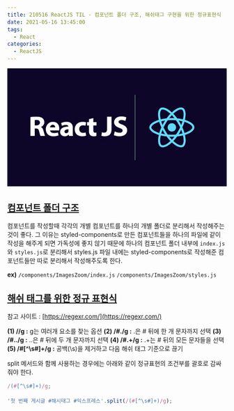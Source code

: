 ```yaml
---
title: 210516 ReactJS TIL - 컴포넌트 폴더 구조, 해쉬태그 구현을 위한 정규표현식
date: 2021-05-16 13:45:00
tags:
  - React
categories:
  - ReactJS
---
```


<div align="center">
  <img src="/images/post_images/react-js-logo.png" alt="React" />
</div>

## <ins><b>컴포넌트 폴더 구조</b></ins>

컴포넌트를 작성할때 각각의 개별 컴포넌트를 하나의 개별 폴더로 분리해서 작성해주는 것이 좋다.
그 이유는 styled-components로 만든 컴포넌트들을 하나의 파일에 같이 작성을 해주게 되면 가독성에 좋지 않기 때문에 하나의 컴포넌트 폴더 내부에 `index.js`와 `styles.js`로 분리해서 styles.js 파일 내에는 styled-components로 작성해준 컴포넌트들만 따로 분리해서 작성해주도록 한다.

**ex)**
`/components/ImagesZoom/index.js`
`/components/ImagesZoom/styles.js`

## <ins><b>해쉬 태그를 위한 정규 표현식</b></ins>

참고 사이트 : [https://regexr.com/](https://regexr.com/)

**(1) //g :** g는 여러개 요소를 찾는 옵션
**(2) /#./g :** .은 # 뒤에 한 개 문자까지 선택
**(3) /#../g :** ..은 # 뒤에 두 개 문자까지 선택
**(4) /#.+/g :** .+는 # 뒤의 모든 문자들을 선택
**(5) /#[^\s#]+/g :** 공백(\s)을 제거하고 다음 해쉬 태그 기준으로 끊기

split 메서드와 함께 사용하는 경우에는 아래와 같이 정규표현의 조건부를 괄호로 감싸줘야 한다.

```javascript
/(#[^\s#]+)/g;

'첫 번째 게시글 #해시태그 #익스프레스'.split(/(#[^\s#]+)/g);
```
